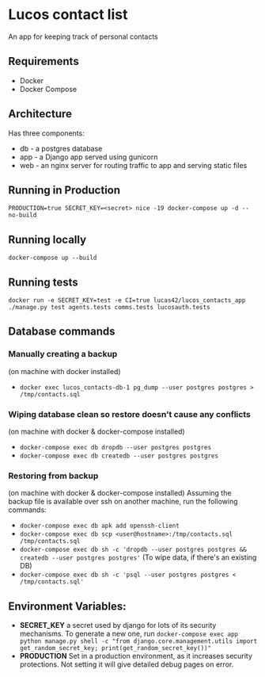 # Lucos contact list

An app for keeping track of personal contacts

## Requirements
* Docker
* Docker Compose

## Architecture
Has three components:
* db - a postgres database
* app - a Django app served using gunicorn
* web - an nginx server for routing traffic to app and serving static files

## Running in Production
`PRODUCTION=true SECRET_KEY=<secret> nice -19 docker-compose up -d --no-build`

## Running locally
`docker-compose up --build`

## Running tests
`docker run -e SECRET_KEY=test -e CI=true lucas42/lucos_contacts_app ./manage.py test agents.tests comms.tests lucosauth.tests`

## Database commands
### Manually creating a backup
(on machine with docker installed)
* `docker exec lucos_contacts-db-1 pg_dump --user postgres postgres > /tmp/contacts.sql`

### Wiping database clean so restore doesn't cause any conflicts
(on machine with docker & docker-compose installed)
* `docker-compose exec db dropdb --user postgres postgres`
* `docker-compose exec db createdb --user postgres postgres`

### Restoring from backup
(on machine with docker & docker-compose installed)
Assuming the backup file is available over ssh on another machine, run the following commands:

* `docker-compose exec db apk add openssh-client`
* `docker-compose exec db scp <user@hostname>:/tmp/contacts.sql /tmp/contacts.sql`
* `docker-compose exec db sh -c 'dropdb --user postgres postgres && createdb --user postgres postgres'` (To wipe data, if there's an existing DB)
* `docker-compose exec db sh -c 'psql --user postgres postgres < /tmp/contacts.sql'`


## Environment Variables:

* **SECRET_KEY** a secret used by django for lots of its security mechanisms.  To generate a new one, run `docker-compose exec app python manage.py shell -c "from django.core.management.utils import get_random_secret_key; print(get_random_secret_key())"`
* **PRODUCTION** Set in a production environment, as it increases security protections.  Not setting it will give detailed debug pages on error.